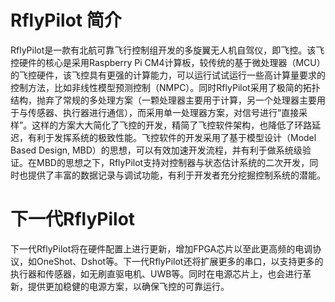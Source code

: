 # RflyPilot 简介
RflyPilot是一款有北航可靠飞行控制组开发的多旋翼无人机自驾仪，即飞控。该飞控硬件的核心是采用Raspberry Pi CM4计算板，较传统的基于微处理器（MCU）的飞控硬件，该飞控具有更强的计算能力，可以运行试试运行一些高计算量要求的控制方法，比如非线性模型预测控制（NMPC）。同时RflyPilot采用了极简的拓扑结构，抛弃了常规的多处理方案（一颗处理器主要用于计算，另一个处理器主要用于与传感器、执行器进行通信），而采用单一处理器方案，对信号进行“直接采样”。这样的方案大大简化了飞控的开发，精简了飞控软件架构，也降低了环路延迟，有利于发挥系统的极致性能。飞控软件的开发采用了基于模型设计（Model Based Design, MBD）的思想，可以有效加速开发流程，并有利于做系统级验证。在MBD的思想之下，RflyPilot支持对控制器与状态估计系统的二次开发，同时也提供了丰富的数据记录与调试功能，有利于开发者充分挖掘控制系统的潜能。

# 下一代RflyPilot
下一代RflyPilot将在硬件配置上进行更新，增加FPGA芯片以至此更高频的电调协议，如OneShot、Dshot等。下一代RflyPilot还将扩展更多的串口，以支持更多的执行器和传感器，如无刷直驱电机、UWB等。同时在电源芯片上，也会进行革新，提供更加稳健的电源方案，以确保飞控的可靠运行。

